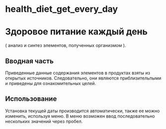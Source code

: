 # health_diet_get_every_day
# Здоровое питание каждый день
( анализ и синтез элементов, полученных организмом ).
## Вводная часть
  Приведенные данные содержания элементов в продуктах  взяты из открытых источников.
  Следовательно, они являются приблизительпыми и приведены для
  ознакомительных целей.
## Использование
  Установка текущей даты производится автоматически, также ее можно изменить,
  используя меню.
  В меню возможен ввод последовательно нескольких значений через пробел.


